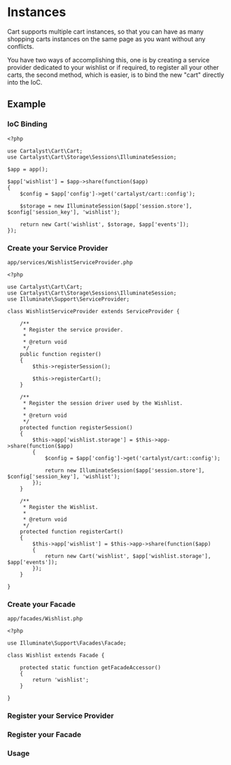 # Instances

Cart supports multiple cart instances, so that you can have as many shopping carts instances on the same page as you want without any conflicts.

<!--
In order for you to understand the usage of instances, we recommend you
to have a read on [Facades](http://laravel.com/docs/facades) and
[Service Providers](http://laravel.com/docs/ioc#service-providers) first so
that you can have a better understanding on how it really works.
-->


You have two ways of accomplishing this, one is by creating a service provider dedicated to your wishlist or if
required, to register all your other carts, the second method, which is easier, is to bind the new "cart" directly
into the IoC.


## Example

### IoC Binding

	<?php

	use Cartalyst\Cart\Cart;
	use Cartalyst\Cart\Storage\Sessions\IlluminateSession;

	$app = app();

	$app['wishlist'] = $app->share(function($app)
	{
		$config = $app['config']->get('cartalyst/cart::config');

		$storage = new IlluminateSession($app['session.store'], $config['session_key'], 'wishlist');

		return new Cart('wishlist', $storage, $app['events']);
	});


### Create your Service Provider

`app/services/WishlistServiceProvider.php`

	<?php

	use Cartalyst\Cart\Cart;
	use Cartalyst\Cart\Storage\Sessions\IlluminateSession;
	use Illuminate\Support\ServiceProvider;

	class WishlistServiceProvider extends ServiceProvider {

		/**
		 * Register the service provider.
		 *
		 * @return void
		 */
		public function register()
		{
			$this->registerSession();

			$this->registerCart();
		}

		/**
		 * Register the session driver used by the Wishlist.
		 *
		 * @return void
		 */
		protected function registerSession()
		{
			$this->app['wishlist.storage'] = $this->app->share(function($app)
			{
				$config = $app['config']->get('cartalyst/cart::config');

				return new IlluminateSession($app['session.store'], $config['session_key'], 'wishlist');
			});
		}

		/**
		 * Register the Wishlist.
		 *
		 * @return void
		 */
		protected function registerCart()
		{
			$this->app['wishlist'] = $this->app->share(function($app)
			{
				return new Cart('wishlist', $app['wishlist.storage'], $app['events']);
			});
		}

	}


### Create your Facade

`app/facades/Wishlist.php`

	<?php

	use Illuminate\Support\Facades\Facade;

	class Wishlist extends Facade {

		protected static function getFacadeAccessor()
		{
			return 'wishlist';
		}

	}


### Register your Service Provider


### Register your Facade


### Usage
